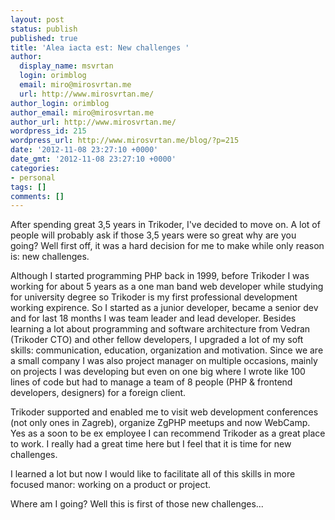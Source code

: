 ```yaml
---
layout: post
status: publish
published: true
title: 'Alea iacta est: New challenges '
author:
  display_name: msvrtan
  login: orimblog
  email: miro@mirosvrtan.me
  url: http://www.mirosvrtan.me/
author_login: orimblog
author_email: miro@mirosvrtan.me
author_url: http://www.mirosvrtan.me/
wordpress_id: 215
wordpress_url: http://www.mirosvrtan.me/blog/?p=215
date: '2012-11-08 23:27:10 +0000'
date_gmt: '2012-11-08 23:27:10 +0000'
categories:
- personal
tags: []
comments: []
---
```

<p>After spending great 3,5 years in Trikoder, I've decided to move on. A lot of people will probably ask if those 3,5 years were so great why are you going? Well first off, it was a hard decision for me to make while only reason is: new challenges.</p>
<p>Although I started programming PHP back in 1999, before Trikoder I was working for about 5 years as a one man band web developer while studying for university degree so Trikoder is my first professional development working expirence. So I started as a junior developer, became a senior dev and for last 18 months I was team leader and lead developer. Besides learning a lot about programming and software architecture from Vedran (Trikoder CTO) and other fellow developers, I upgraded a lot of my soft skills: communication, education, organization and motivation. Since we are a small company I was also project manager on multiple occasions, mainly on projects I was developing but even on one big where I wrote like 100 lines of code but had to manage a team of 8 people (PHP &amp; frontend developers, designers) for a foreign client.</p>
<p>Trikoder supported and enabled me to visit web development conferences (not only ones in Zagreb), organize ZgPHP meetups and now WebCamp. Yes as a soon to be ex employee I can recommend Trikoder as a great place to work. I really had a great time here but I feel that it is time for new challenges.</p>
<p>I learned a lot but now I would like to facilitate all of this skills in more focused manor: working on a product or project.</p>
<p>Where am I going? Well this is first of those new challenges...</p>
